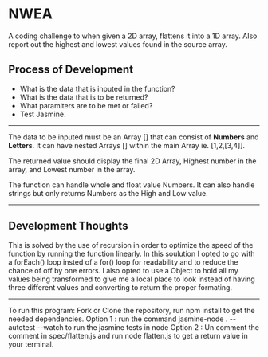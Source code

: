 # NWEA
A coding challenge to when given a 2D array, flattens it into a 1D array.  Also report out the highest and lowest values found in the source array.

## Process of Development
* What is the data that is inputed in the function?
* What is the data that is to be returned?
* What paramiters are to be met or failed?
* Test Jasmine.

***

The data to be inputed must be an Array [] that can consist of **Numbers** and **Letters**. It can have nested Arrays [] within the main Array ie. [1,2,[3,4]].

The returned value should display the final 2D Array, Highest number in the array, and Lowest number in the array.

The function can handle whole and float value Numbers. It can also handle strings but only returns Numbers as the High and Low value. 

***

## Development Thoughts

This is solved by the use of recursion in order to optimize the speed of the function by running the function linearly. In this soulution I opted to go with a forEach() loop insted of a for() loop for readability and to reduce the chance of off by one errors. I also opted to use a Object to hold all my values being transformed to give me a local place to look instead of having three different values and converting to return the proper formating. 

***
To run this program: Fork or Clone the repository, run npm install to get the needed dependencies.
Option 1 : run the command jasmine-node .  --autotest --watch
  to run the jasmine tests in node
Option 2 : Un comment the comment in spec/flatten.js and run node flatten.js to get a return value in your terminal. 
